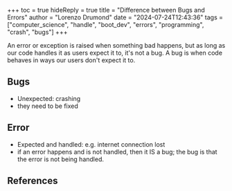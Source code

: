 +++
toc = true
hideReply = true
title = "Difference between Bugs and Errors"
author = "Lorenzo Drumond"
date = "2024-07-24T12:43:36"
tags = ["computer_science",  "handle",  "boot_dev",  "errors",  "programming",  "crash",  "bugs"]
+++



An error or exception is raised when something bad happens, but as long as our code handles it as users expect it to, it's not a bug. A bug is when code behaves in ways our users don't expect it to.

## Bugs

- Unexpected: crashing
- they need to be fixed

## Error

- Expected and handled: e.g. internet connection lost
- if an error happens and is not handled, then it IS a bug; the bug is that the
  error is not being handled.

## References
